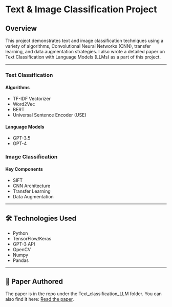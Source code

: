 # Text & Image Classification Project

## Overview

This project demonstrates text and image classification techniques using a variety of algorithms, Convolutional Neural Networks (CNN), transfer learning, and data augmentation strategies. I also wrote a detailed paper on Text Classification with Language Models (LLMs) as a part of this project.

---

### Text Classification

#### Algorithms
* TF-IDF Vectorizer
* Word2Vec
* BERT
* Universal Sentence Encoder (USE)

#### Language Models
* GPT-3.5
* GPT-4

### Image Classification

#### Key Components
* SIFT
* CNN Architecture
* Transfer Learning
* Data Augmentation

---

## 🛠 Technologies Used

- Python
- TensorFlow/Keras
- GPT-3 API
- OpenCV
- Numpy
- Pandas

---

## 📝 Paper Authored

The paper is in the repo under the Text_classification_LLM folder. 
You can also find it here: [Read the paper](https://jbgidrol.com/paper/Text_classification_with_LLMs.pdf).


